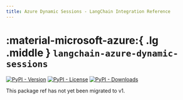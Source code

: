 ```yaml
---
title: Azure Dynamic Sessions - LangChain Integration Reference
---
```


# :material-microsoft-azure:{ .lg .middle } `langchain-azure-dynamic-sessions`

[![PyPI - Version](https://img.shields.io/pypi/v/langchain-azure-dynamic-sessions?label=%20)](https://pypi.org/project/langchain-azure-dynamic-sessions/#history)
[![PyPI - License](https://img.shields.io/pypi/l/langchain-azure-dynamic-sessions)](https://opensource.org/licenses/MIT)
[![PyPI - Downloads](https://img.shields.io/pepy/dt/langchain-azure-dynamic-sessions)](https://pypistats.org/packages/langchain-azure-dynamic-sessions)

This package ref has not yet been migrated to v1.
